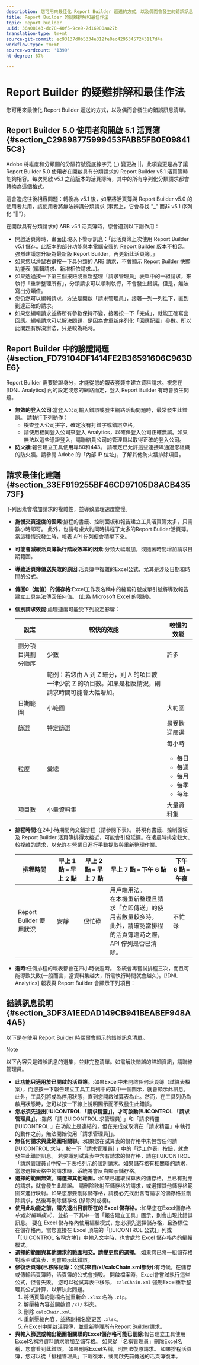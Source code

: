 ```yaml
---
description: 您可用來最佳化 Report Builder 遞送的方式，以及偶而會發生的錯誤訊息清單。
title: Report Builder 的疑難排解和最佳作法
topic: Report builder
uuid: 36a08143-dc78-40f5-9ce9-7d16980aa27b
translation-type: tm+mt
source-git-commit: ec93137d0b5334e312fe0ec42953457243117d4a
workflow-type: tm+mt
source-wordcount: '1399'
ht-degree: 67%

---
```



# Report Builder 的疑難排解和最佳作法

您可用來最佳化 Report Builder 遞送的方式，以及偶而會發生的錯誤訊息清單。

## Report Builder 5.0 使用者和開啟 5.1 活頁簿 {#section_C29898775999453FABB5FB0E098415C8}

Adobe 將維度和分類間的分隔符號從底線字元 (_) 變更為 ||。此項變更是為了讓 Report Builder 5.0 使用者在開啟具有分類請求的 Report Builder v5.1 活頁簿時能夠相容。每次開啟 v5.1 之前版本的活頁簿時，其中的所有序列化分類請求都會轉換為這個格式。

這會造成往後相容問題：轉換為 v5.1 後，如果將活頁簿與 Report Builder v5.0 的使用者共用，該使用者將無法辨識分類請求 (事實上，它會尋找 &quot;_&quot; 而非 v5.1 序列化 &quot;||&quot;）。

在開啟具有分類請求的 ARB v5.1 活頁簿時，您會遇到以下副作用：

* 開啟活頁簿時，畫面出現以下警示訊息：「此活頁簿上次使用 Report Builder v5.1 儲存。此版本的部分功能與本電腦安裝的 Report Builder 版本不相容。強烈建議您升級為最新版 Report Builder，再更新此活頁簿。」
* 如果您以滑鼠右鍵按一下具分類的 ARB 請求，不會顯示 Report Builder 快顯功能表 (編輯請求、新增相依請求...)。
* 如果透過按一下第三個按鈕或重新整理「請求管理員」表單中的一組請求，來執行「重新整理所有」，分類請求可以順利執行，不會發生錯誤。但是，無法寫出分類值。
* 您仍然可以編輯請求，方法是開啟「請求管理員」，接著一列一列往下，直到到達正確的請求。
* 如果您編輯請求並將所有參數保持不變，接著按一下「完成」，就能正確寫出回應。編輯請求可以解決問題，是因為會重新序列化「回應配置」參數。所以此問題有解決辦法，只是較為耗時。

## Report Builder 中的驗證問題 {#section_FD79104DF1414FE2B36591606C963DE6}

Report Builder 需要驗證身分，才能從您的報表套裝中建立資料請求。視您在 [!DNL Analytics] 內的設定或您的網路而定，登入 Report Builder 有時會發生問題。

* **無效的登入公司**:當登入公司輸入錯誤或發生網路活動問題時，最常發生此錯誤。 請執行下列動作：
   * 檢查登入公司拼字，確定沒有打錯字或錯誤空格。
   * 請使用相同登入公司來登入 Analytics，以確保登入公司正確無誤。如果無法以這些憑證登入，請聯絡貴公司的管理員以取得正確的登入公司。
* **防火牆**:報告建立工具使用埠80和443。 請確定已允許這些連接埠通過您組織的防火牆。請參閱 Adobe 的「內部 IP 位址」，了解其他防火牆排除項目。

## 請求最佳化建議 {#section_33EF919255BF46CD97105D8ACB43573F}

下列因素會增加請求的複雜性，並導致處理速度變慢。

* **拖慢交貨速度的因素**:排程的書籤、控制面板和報告建立工具活頁簿太多，只需數小時即可。 此外，也請考慮大約同時排程了太多的Report Builder活頁簿。 當這種情況發生時，報表 API 佇列便會積壓下來。
* **可能會減緩活頁簿執行階段效率的因素**:分類大幅增加，或隨著時間增加請求日期範圍。
* **導致活頁簿傳送失敗的原因**:活頁簿中複雜的Excel公式，尤其是涉及日期和時間的公式。
* **傳回0（無值）的儲存格**:Excel工作表名稱中的縮寫符號或單引號將導致報告建立工具無法傳回任何值。 (此為 Microsoft Excel 的限制)。
* **個別請求效能**:處理速度可能受下列設定影響：

   | 設定 | 較快的效能 | 較慢的效能 |
   |--- |--- |--- |
   | 劃分項目與劃分順序 | 少數 | 許多 |
   |  | 範例：若您由 A 到 Z 細分，則 A 的項目數一律少於 Z 的項目數。如果是相反情況，則請求時間可能會大幅增加。 |
   | 日期範圍 | 小範圍 | 大範圍 |
   | 篩選 | 特定篩選 | 最受歡迎篩選 |
   | 粒度 | 彙總 | 每小時<ul><li>每日</li><li>每週</li><li>每月</li><li>每季</li><li>每年</li></ul> |
   | 項目數 | 小量資料集 | 大量資料集 |

* **排程時間**:在24小時期間內交錯排程（請參閱下表）。 將現有書籤、控制面板及 Report Builder 活頁簿排得太接近，可能會引發延遲。在凌晨時排定較大、較複雜的請求，以允許在營業日進行手動提取與重新整理作業。

   | 排程時間 | 早上 1 點 – 早上 2 點 | 早上 2 點 – 早上 7 點 | 早上 7 點 – 下午 6 點 | 下午 6 點 – 午夜 |
   |--- |--- |--- |--- |--- |
   | Report Builder 使用狀況 | 安靜 | 很忙碌 | 用戶端用法。<br>在本機重新整理且請求「立即傳送」的使用者數量較多時。<br>此外，請確認當排程的活頁簿逾時之際，API 佇列是否已清除。 | 不忙碌 |

* **逾時**:任何排程的報表都會在四小時後逾時。 系統會再嘗試排程三次，而且可能導致失敗(一般而言，當資料集越大，所需執行時間就會越久)。[!DNL Analytics] 報表與 Report Builder 會顯示下列項目：

## 錯誤訊息說明 {#section_3DF3A1EEDAD149CB941BEABEF948A4A5}

以下是在使用 Report Builder 時偶爾會顯示的錯誤訊息清單。

>[!NOTE]
>
>以下內容只是錯誤訊息的選集，並非完整清單。如需解決錯誤的詳細資訊，請聯絡管理員。

* **此功能只適用於已開啟的活頁簿。**:如果Excel中未開啟任何活頁簿（試算表檔案），而您按一下報告建立工具工具列中的其中一個圖示，就會顯示此訊息。 此外，工具列將成為停用狀態，直到您開啟試算表為止。然而，在工具列仍為啟用狀態時，您可以按一下線上說明圖示而不致發生此錯誤。
* **您必須先退出[!UICONTROL 「請求精靈」]，才可啟動[!UICONTROL 「請求管理員」]。**:雖然「請 [!UICONTROL 求管理員] 」和「請求精靈 [!UICONTROL 」在功能上是連結的，但在完成或取消在「請求精靈」中執行的動作之前，無法開始使用「請求管理員]」。
* **無任何請求與此範圍相關聯。**:如果您在試算表的儲存格中未包含任何請 [!UICONTROL 求時，按一下「請求管理員] 」中的「從工作表」按鈕，就會發生此錯誤訊息。 若要識別試算表中含有請求的儲存格，請在[!UICONTROL 「請求管理員」]中按一下表格列示的個別請求。如果儲存格有相關聯的請求，當您選擇表格中的請求時，系統將會反白顯示儲存格。
* **選擇的範圍無效。請選擇其他範圍。**:如果已選取試算表的儲存格，且已有對應的請求，就會發生此錯誤。 請刪除映射至儲存格的請求，或選擇其他儲存格範圍來進行映射。如果您想要刪除儲存格，請務必先找出含有請求的儲存格並刪除請求，然後再刪除儲存格 (移除列或欄)。
* **使用此功能之前，請先退出目前所在的 Excel 儲存格。**:如果您在Excel儲存格 *中處於編輯模式* ，並按一下其中一個「報告建立工具」圖示，則會出現此錯誤訊息。 要在 Excel 儲存格內使用編輯模式，您必須先選擇儲存格，且游標位在儲存格內。當您直接在 Excel 頂端的「[!UICONTROL 公式]」列或「[!UICONTROL 名稱方塊]」中輸入文字時，也會處於 Excel 儲存格內的編輯模式。
* **選擇的範圍與其他請求的範圍相交。請變更您的選擇。**:如果您已將一組儲存格對應至試算表，則會顯示此錯誤。
* **修復活頁簿(已移除記錄：公式(來自/xl/calcChain.xml部分)**:有時候，在儲存或傳輸活頁簿時，活頁簿的公式會損毀。 開啟檔案時，Excel會嘗試執行這些公式，但會失敗。 您可以從試算表中移除， `calcChain.xml` 強制Excel重新整理其公式計算，以解決此問題。
   1. 將活頁簿的副檔名從重新命 `.xlsx` 名為 `.zip`。
   2. 解壓縮內容並開啟資 `/xl/` 料夾。
   3. 刪除 `calcChain.xml`.
   4. 重新壓縮內容，並將副檔名變更回 `.xlsx`。
   5. 在Excel中開啟活頁簿，並重新整理所有Report Builder請求。
* **與輸入篩選或輸出範圍相關聯的Excel儲存格可能已刪除**:報告建立工具使用Excel名稱將資料請求附加至儲存格。 如果從「名稱管理員」刪除Excel名稱，您會看到此錯誤。 如果刪除Excel名稱，則無法復原請求。 如果排程活頁簿，您可以從「排程管理員」下載復本，或開啟先前傳送的活頁簿復本。
